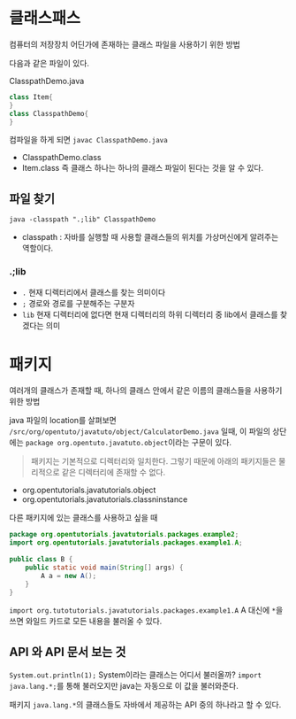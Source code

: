 # 클래스패스 
컴퓨터의 저장장치 어딘가에 존재하는 클래스 파일을 사용하기 위한 방법

다음과 같은 파일이 있다.

ClasspathDemo.java
```java
class Item{
}
class ClasspathDemo{
}
```
컴파일을 하게 되면 `javac ClasspathDemo.java`

- ClasspathDemo.class
- Item.class
즉 클래스 하나는 하나의 클래스 파일이 된다는 것을 알 수 있다.

## 파일 찾기
`java -classpath ".;lib" ClasspathDemo`

- classpath : 자바를 실행할 때 사용할 클래스들의 위치를 가상머신에게 알려주는 역할이다.

### .;lib

- `.` 현재 디렉터리에서 클래스를 찾는 의미이다
- `;` 경로와 경로를 구분해주는 구분자
- `lib` 현재 디렉터리에 없다면 현재 디렉터리의 하위 디렉터리 중 lib에서 클래스를 찾겠다는 의미

# 패키지
여러개의 클래스가 존재할 때, 하나의 클래스 안에서 같은 이름의 클래스들을 사용하기 위한 방법

java 파일의 location를 살펴보면
`/src/org/opentuto/javatuto/object/CalculatorDemo.java` 일때,
이 파일의 상단에는
`package org.opentuto.javatuto.object`이라는 구문이 있다.

> 패키지는 기본적으로 디렉터리와 일치한다. 그렇기 때문에 아래의 패키지들은 물리적으로 같은 디렉터리에 존재할 수 없다.
- org.opentutorials.javatutorials.object
- org.opentutorials.javatutorials.classninstance 

다른 패키지에 있는 클래스를 사용하고 싶을 때
```java
package org.opentutorials.javatutorials.packages.example2;
import org.opentutorials.javatutorials.packages.example1.A;
 
public class B {
    public static void main(String[] args) {
        A a = new A();
    }
}
```

`import org.tutotutorials.javatutorials.packages.example1.A`
A 대신에 `*`을 쓰면 와일드 카드로 모든 내용을 불러올 수 있다.

## API 와 API 문서 보는 것
`System.out.println(1);`
System이라는 클래스는 어디서 불러올까?
`import java.lang.*;`를 통해 불러오지만
java는 자동으로 이 값을 불러와준다.

 패키지 `java.lang.*`의 클래스들도 자바에서 제공하는 API 중의 하나라고 할 수 있다.
